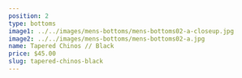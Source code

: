 ```yaml
---
position: 2
type: bottoms
image1: ../../images/mens-bottoms/mens-bottoms02-a-closeup.jpg
image2: ../../images/mens-bottoms/mens-bottoms02-a.jpg
name: Tapered Chinos // Black
price: $45.00
slug: tapered-chinos-black
---
```

